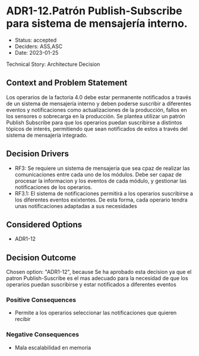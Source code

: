 # ADR1-12.Patrón Publish-Subscribe para sistema de mensajería interno.

* Status: accepted
* Deciders: ASS,ASC
* Date: 2023-01-25

Technical Story: Architecture Decision

## Context and Problem Statement

Los operarios de la factoria 4.0 debe estar permanente notificados a través de
un sistema de mensajería interno y deben poderse suscribir a diferentes eventos y
notificaciones como actualizaciones de la producción, fallos en los sensores o sobrecarga
en la producción. Se plantea utilizar un patrón Publish Subscribe para que los operarios puedan suscribirse a distintos tópicos de interés, permitiendo que sean notificados de estos a través del sistema de mensajería integrado.

## Decision Drivers

* RF3: Se requiere un sistema de mensajeria que sea cpaz de realizar las comunicaciones entre cada uno de los módulos. Debe ser capaz de procesar la informacion y los eventos de cada módulo, y gestionar las notificaciones de los operarios.
* RF3.1: El sistema de notificaciones permitirá a los operarios suscribirse a los diferentes eventos exixtentes. De esta forma, cada operario tendra unas notificaciones adaptadas a sus necesidades

## Considered Options

* ADR1-12

## Decision Outcome

Chosen option: "ADR1-12", because Se ha aprobado esta decision ya que el patron Publish-Suscribe es el mas adecuado para la necesidad de que los operarios puedan suscribirse y estar notificados a diferentes eventos

### Positive Consequences

* Permite a los operarios seleccionar las notificaciones que quieren recibir

### Negative Consequences

* Mala escalabilidad en memoria
